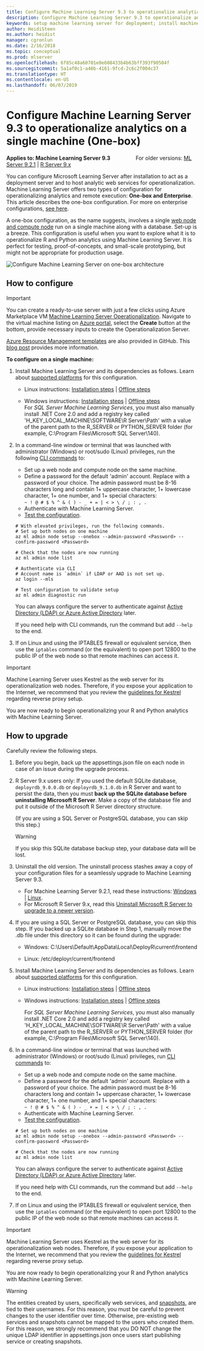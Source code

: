```yaml
---
title: Configure Machine Learning Server 9.3 to operationalize analytics (one-box)
description: Configure Machine Learning Server 9.3 to operationalize analytics on a single machine (One-box)
keywords: setup machine learning server for deployment; install machine learning server for deploying
author: HeidiSteen
ms.author: heidist
manager: cgronlun
ms.date: 2/16/2018
ms.topic: conceptual
ms.prod: mlserver
ms.openlocfilehash: 6f85c48a60701e0e608433b4b63bff393f90504f
ms.sourcegitcommit: 5a1af0c1-a46b-4161-9fcd-2c6c2f004c37
ms.translationtype: HT
ms.contentlocale: en-US
ms.lasthandoff: 06/07/2019
---
```

# <a name="configure-machine-learning-server-93-to-operationalize-analytics-on-a-single-machine-one-box"></a>Configure Machine Learning Server 9.3 to operationalize analytics on a single machine (One-box)

**Applies to: Machine Learning Server 9.3** &nbsp;&nbsp;&nbsp;&nbsp;&nbsp;&nbsp;&nbsp;&nbsp;&nbsp;&nbsp;&nbsp;&nbsp;&nbsp;&nbsp;&nbsp;&nbsp;For older versions: [ML Server 9.2.1](configure-machine-learning-server-one-box-9-2.md) | [R Server 9.x](../install/operationalize-r-server-one-box-config.md)

You can configure Microsoft Learning Server after installation to act as a deployment server and to host analytic web services for operationalization. Machine Learning Server offers two types of configuration for operationalizing analytics and remote execution: **One-box and Enterprise**. This article describes the one-box configuration. For more on enterprise configurations, [see here](configure-machine-learning-server-enterprise.md).

A one-box configuration, as the name suggests, involves a single [web node and compute node](../operationalize/configure-start-for-administrators.md#configure-server-for-operationalization) run on a single machine along with a database. Set-up is a breeze. This configuration is useful when you want to explore what it is to operationalize R and Python analytics using Machine Learning Server. It is perfect for testing, proof-of-concepts, and small-scale prototyping, but might not be appropriate for production usage. 

![Configure Machine Learning Server on one-box architecture](./media/configure-machine-learning-server-one-box/setup-onebox.png)


<a name="onebox"></a>

## <a name="how-to-configure"></a>How to configure

>[!Important]
> You can create a ready-to-use server with just a few clicks using Azure Marketplace VM [Machine Learning Server Operationalization](https://azuremarketplace.microsoft.com/en-us/marketplace/apps/deploy-r.operationalization?tab=Overview). Navigate to the virtual machine listing on [Azure portal](https://portal.azure.com/#create/deploy-r.operationalizationonebox), select the **Create** button at the bottom, provide necessary inputs to create the Operationalization Server. 
>
> [Azure Resource Management templates](https://github.com/Microsoft/microsoft-r/tree/master/mlserver-arm-templates) are also provided in GitHub. This [blog post](https://blogs.msdn.microsoft.com/mlserver/2018/02/27/configuring-microsoft-machine-learning-server-9-3-to-operationalize-analytics-using-arm-templates/) provides more information. 
>

**To configure on a single machine:**

1. Install Machine Learning Server and its dependencies as follows. Learn about [supported platforms](../operationalize/configure-start-for-administrators.md#supported-platforms)  for this configuration.

   + Linux instructions: [Installation steps](../install/machine-learning-server-linux-install.md) | [Offline steps](../install/machine-learning-server-linux-offline.md)

   + Windows instructions: [Installation steps](../install/machine-learning-server-windows-install.md) | [Offline steps](../install/machine-learning-server-windows-offline.md)      
     For _SQL Server Machine Learning Services_, you must also manually install .NET Core 2.0 and add a registry key called 'H_KEY_LOCAL_MACHINE\SOFTWARE\R Server\Path' with a value of the parent path to the R\_SERVER or PYTHON\_SERVER folder (for example, C:\Program Files\Microsoft SQL Server\140\).

1. In a command-line window or terminal that was launched with administrator (Windows) or root/sudo (Linux) privileges, run the following [CLI commands](configure-admin-cli-launch.md) to:
   + Set up a web node and compute node on the same machine.
   + Define a password for the default 'admin' account.  Replace <Password> with a password of your choice. The admin password must be 8-16 characters long and contain 1+ uppercase character, 1+ lowercase character, 1+ one number, and 1+ special characters:<br/> `~ ! @ # $ % ^ & ( ) - _ + = | < > \ / ; : , .`
   + Authenticate with Machine Learning Server.
   + [Test the configuration](../operationalize/configure-run-diagnostics.md).

   ```azurecli
   # With elevated privileges, run the following commands.
   # Set up both nodes on one machine
   az ml admin node setup --onebox --admin-password <Password> --confirm-password <Password>

   # Check that the nodes are now running
   az ml admin node list

   # Authenticate via CLI
   # Account name is `admin` if LDAP or AAD is not set up.
   az login --mls

   # Test configuration to validate setup
   az ml admin diagnostic run
   ``` 

   You can always configure the server to authenticate against  [Active Directory (LDAP) or Azure Active Directory](../deployr/../operationalize/configure-admin-cli-local-password.md) later.

   If you need help with CLI commands, run the command but add `--help` to the end.

1. If on Linux and using the IPTABLES firewall or equivalent service, then use the `iptables` command (or the equivalent) to open port 12800 to the public IP of the web node so that remote machines can access it.

>[!Important]
>Machine Learning Server uses Kestrel as the web server for its operationalization web nodes. Therefore, if you expose your application to the Internet, we recommend that you review the [guidelines for Kestrel](https://docs.microsoft.com/en-us/aspnet/core/fundamentals/servers/kestrel) regarding reverse proxy setup.

You are now ready to begin operationalizing your R and Python analytics with Machine Learning Server.



## <a name="how-to-upgrade"></a>How to upgrade 

Carefully review the following steps.

1. Before you begin, back up the appsettings.json file on each node in case of an issue during the upgrade process.

2. R Server 9.x users only: If you used the default SQLite database, `deployrdb_9.0.0.db` or `deployrdb_9.1.0.db` in R Server and want to persist the data, then you must **back up the SQLite database before uninstalling Microsoft R Server**. Make a copy of the database file and put it outside of the Microsoft R Server directory structure. 

   (If you are using a SQL Server or PostgreSQL database, you can skip this step.)

   >[!Warning]
   >If you skip this SQLite database backup step, your database data will be lost.

3. Uninstall the old version. The uninstall process stashes away a copy of your configuration files for a seamlessly upgrade to Machine Learning Server 9.3.
    + For Machine Learning Server 9.2.1, read these instructions: [Windows](../install/machine-learning-server-windows-uninstall.md) | [Linux](../install/machine-learning-server-linux-uninstall.md).
    + For Microsoft R Server 9.x, read this [Uninstall Microsoft R Server to upgrade to a newer version](../install/r-server-install-uninstall-upgrade.md). 

4. If you are using a SQL Server or PostgreSQL database, you can skip this step. If you backed up a SQLite database in Step 1, manually move the .db file under this directory so it can be found during the upgrade:
   + Windows: C:\Users\Default\AppData\Local\DeployR\current\frontend

   + Linux: /etc/deployr/current/frontend

5. Install Machine Learning Server and its dependencies as follows.  Learn about [supported platforms](../operationalize/configure-start-for-administrators.md#supported-platforms)  for this configuration.

   + Linux instructions: [Installation steps](../install/machine-learning-server-linux-install.md) | [Offline steps](../install/machine-learning-server-linux-offline.md)

   + Windows instructions: [Installation steps](../install/machine-learning-server-windows-install.md) | [Offline steps](../install/machine-learning-server-windows-offline.md)

     For _SQL Server Machine Learning Services_, you must also manually install .NET Core 2.0 and add a registry key called 'H_KEY_LOCAL_MACHINE\SOFTWARE\R Server\Path' with a value of the parent path to the R\_SERVER or PYTHON\_SERVER folder (for example, C:\Program Files\Microsoft SQL Server\140\).

6. In a command-line window or terminal that was launched with administrator (Windows) or root/sudo (Linux) privileges, run [CLI commands](configure-admin-cli-launch.md) to:

   + Set up a web node and compute node on the same machine.
   + Define a password for the default 'admin' account.  Replace <Password> with a password of your choice. The admin password must be 8-16 characters long and contain 1+ uppercase character, 1+ lowercase character, 1+ one number, and 1+ special characters:<br/> `~ ! @ # $ % ^ & ( ) - _ + = | < > \ / ; : , .`
   + Authenticate with Machine Learning Server.
   + [Test the configuration](../operationalize/configure-run-diagnostics.md).
   
   ```azurecli
   # Set up both nodes on one machine
   az ml admin node setup --onebox --admin-password <Password> --confirm-password <Password>

   # Check that the nodes are now running
   az ml admin node list
   ``` 
   You can always configure the server to authenticate against  [Active Directory (LDAP) or Azure Active Directory](../deployr/../operationalize/configure-admin-cli-local-password.md) later.

   If you need help with CLI commands, run the command but add `--help` to the end.

7. If on Linux and using the IPTABLES firewall or equivalent service, then use the `iptables` command (or the equivalent) to open port 12800 to the public IP of the web node so that remote machines can access it.

>[!Important]
>Machine Learning Server uses Kestrel as the web server for its operationalization web nodes. Therefore, if you expose your application to the Internet, we recommend that you review the [guidelines for Kestrel](https://docs.microsoft.com/en-us/aspnet/core/fundamentals/servers/kestrel) regarding reverse proxy setup.

You are now ready to begin operationalizing your R and Python analytics with Machine Learning Server.

>[!WARNING]
>The entities created by users, specifically web services, and [snapshots](../r/how-to-execute-code-remotely.md#snapshot), are tied to their usernames. For this reason, you must be careful to prevent changes to the user identifier over time. Otherwise, pre-existing web services and snapshots cannot be mapped to the users who created them. For this reason, we strongly recommend that you DO NOT change the unique LDAP identifier in appsettings.json once users start publishing service or creating snapshots. 
